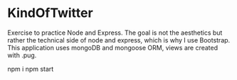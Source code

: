 # KindOfTwitter
Exercise to practice Node and Express. The goal is not the aesthetics but rather the technical side of node and express, which is why I use Bootstrap. This application uses mongoDB and mongoose ORM, views are created with .pug.

npm i
npm start 

